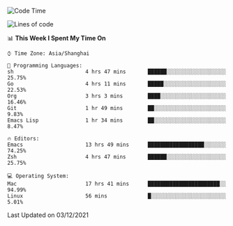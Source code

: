 <!--START_SECTION:waka-->
![Code Time](http://img.shields.io/badge/Code%20Time-457%20hrs%205%20mins-blue)

![Lines of code](https://img.shields.io/badge/From%20Hello%20World%20I%27ve%20Written-22%20Thousand%20lines%20of%20code-blue)

📊 **This Week I Spent My Time On** 

```text
⌚︎ Time Zone: Asia/Shanghai

💬 Programming Languages: 
sh                       4 hrs 47 mins       ██████░░░░░░░░░░░░░░░░░░░   25.75% 
Go                       4 hrs 11 mins       █████░░░░░░░░░░░░░░░░░░░░   22.53% 
Org                      3 hrs 3 mins        ████░░░░░░░░░░░░░░░░░░░░░   16.46% 
Git                      1 hr 49 mins        ██░░░░░░░░░░░░░░░░░░░░░░░   9.83% 
Emacs Lisp               1 hr 34 mins        ██░░░░░░░░░░░░░░░░░░░░░░░   8.47%

🔥 Editors: 
Emacs                    13 hrs 49 mins      ██████████████████░░░░░░░   74.25% 
Zsh                      4 hrs 47 mins       ██████░░░░░░░░░░░░░░░░░░░   25.75%

💻 Operating System: 
Mac                      17 hrs 41 mins      ███████████████████████░░   94.99% 
Linux                    56 mins             █░░░░░░░░░░░░░░░░░░░░░░░░   5.01%

```


 Last Updated on 03/12/2021
<!--END_SECTION:waka-->
